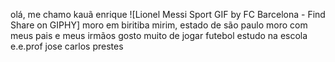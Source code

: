 olá, me chamo kauã enrique
![Lionel Messi Sport GIF by FC Barcelona - Find   Share on GIPHY]
moro em biritiba mirim, estado de são paulo
moro com meus pais e meus irmãos
gosto muito de jogar futebol
estudo na escola e.e.prof jose carlos prestes
